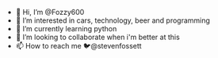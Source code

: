 - 👋 Hi, I’m @Fozzy600
- 👀 I’m interested in cars, technology, beer and programming
- 🌱 I’m currently learning python
- 💞️ I’m looking to collaborate when i'm better at this
- 📫 How to reach me 🐦@stevenfossett

<!---
Fozzy600/Fozzy600 is a ✨ special ✨ repository because its `README.md` (this file) appears on your GitHub profile.
You can click the Preview link to take a look at your changes.
--->
